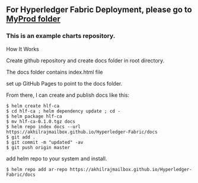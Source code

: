 

## For Hyperledger Fabric Deployment, please go to [MyProd folder](https://github.com/akhilrajmailbox/Hyperledger-Fabric/tree/master/MyProd)


### This is an example charts repository.

How It Works

Create github repository and create docs folder in root directory.

The docs folder contains index.html file

set up GitHub Pages to point to the docs folder.

From there, I can create and publish docs like this:

```
$ helm create hlf-ca
$ cd hlf-ca ; helm dependency update ; cd -
$ helm package hlf-ca
$ mv hlf-ca-0.1.0.tgz docs
$ helm repo index docs --url https://akhilrajmailbox.github.io/Hyperledger-Fabric/docs
$ git add .
$ git commit -m "updated" -av
$ git push origin master
```

add helm repo to your system and install.

```
$ helm repo add ar-repo https://akhilrajmailbox.github.io/Hyperledger-Fabric/docs
```